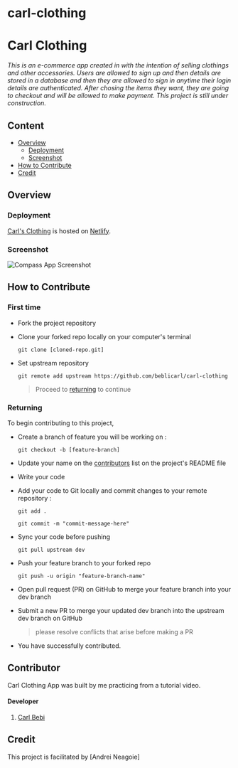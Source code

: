 # carl-clothing

# Carl Clothing

_This is an e-commerce app created in with the intention of selling clothings and other accessories. Users are allowed to sign up and then details are stored in a database and then they are allowed to sign in anytime their login details are authenticated. After chosing the items they want, they are going to checkout and will be allowed to make payment. This project is still under construction._

## Content

- [Overview](#overview)
  - [Deployment](#deployment)
  - [Screenshot](#screenshot)
- [How to Contribute](#how-to-contribute)
- [Credit](#credit)

## Overview

### Deployment

[Carl's Clothing](https://carl-clothing-ecommerce.netlify.app/) is hosted on [Netlify](http://netlify.app/).

### Screenshot

![Compass App Screenshot](./assets/carl-clothing.png)

## How to Contribute

### First time

- Fork the project repository
- <p>Clone your forked repo locally on your computer's terminal</p>
    
   ```
   git clone [cloned-repo.git]
    ```
- Set upstream repository

  ```
  git remote add upstream https://github.com/beblicarl/carl-clothing
  ```

  > Proceed to <a href='#returning'>returning</a> to continue

### Returning

To begin contributing to this project,

- Create a branch of feature you will be working on :

  ```
  git checkout -b [feature-branch]
  ```

- Update your name on the [contributors](#contributors) list on the project's README file

- Write your code

- Add your code to Git locally and commit changes to your remote repository :

  ```
  git add .

  git commit -m "commit-message-here"
  ```

- Sync your code before pushing

  ```
  git pull upstream dev
  ```

- Push your feature branch to your forked repo

  ```
  git push -u origin "feature-branch-name"
  ```

- Open pull request (PR) on GitHub to merge your feature branch into your dev branch

- Submit a new PR to merge your updated dev branch into the upstream dev branch on GitHub

  > please resolve conflicts that arise before making a PR

- You have successfully contributed.

## Contributor

Carl Clothing App was built by me practicing from a tutorial video.


#### **Developer**

1. <a href="https://github.com/beblicarl">Carl Bebi</a>

>

## Credit

This project is facilitated by [Andrei Neagoie]

<!-- Add plugins used also here -->

<!-- If you are unsure of what should go into the `readme` let this article,
written by an experienced Chingu, be your starting point -
[Keys to a well written README](https://tinyurl.com/yk3wubft). -->

